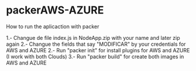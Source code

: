 # packerAWS-AZURE

How to run the aplicaction with packer

1.- Changue de file index.js in NodeApp.zip with your name and later zip again 
2.- Changue the fields that say "MODIFICAR" by your credentials for AWS and AZURE
2.- Run "packer init" for install plugins for AWS and AZURE (I work with both Clouds)
3.- Run "packer build" for create both images in AWS and AZURE